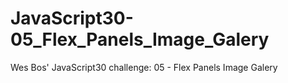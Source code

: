 # JavaScript30-05_Flex_Panels_Image_Galery
Wes Bos' JavaScript30 challenge: 05 - Flex Panels Image Galery
